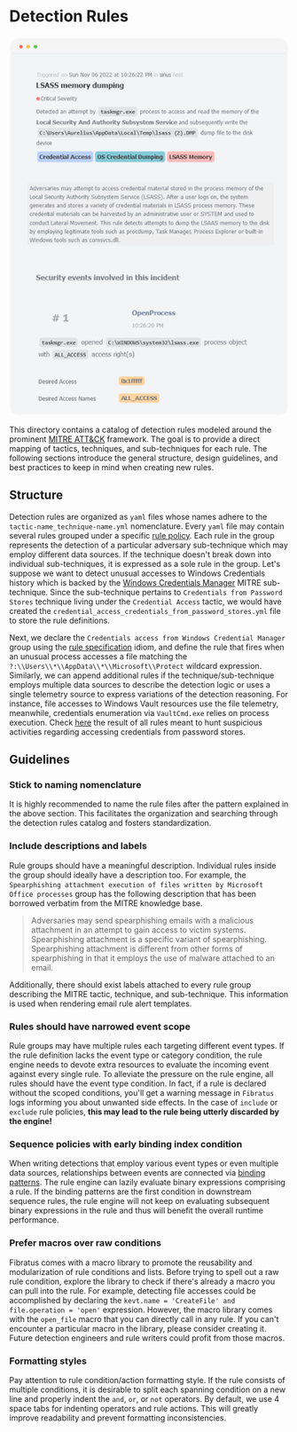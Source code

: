 # Detection Rules

<p align="center" >
  <a href="https://www.fibratus.io" >
    <img src="rule-alert.png" alt="Email rule alert">
  </a>
</p>

This directory contains a catalog of detection rules modeled around the prominent [MITRE ATT&CK](https://attack.mitre.org/) framework. The goal is to provide a direct mapping of tactics, techniques, and sub-techniques for each rule. The following sections introduce the general structure, design guidelines, and best practices to keep in mind when creating new rules.

## Structure

Detection rules are organized as `yaml` files whose names adhere to the `tactic-name_technique-name.yml` nomenclature. Every `yaml` file may contain several rules grouped under a specific [rule policy](https://www.fibratus.io/#/filters/rules). Each rule in the group represents the detection of a particular adversary sub-technique which may employ different data sources. If the technique doesn't break down into individual sub-techniques, it is expressed as a sole rule in the group. Let's suppose we want to detect unusual accesses to Windows Credentials history which is backed by the [Windows Credentials Manager](https://attack.mitre.org/techniques/T1555/004/) MITRE sub-technique. Since the sub-technique pertains to `Credentials from Password Stores` technique living under the `Credential Access` tactic, we would have created the `credential_access_credentials_from_password_stores.yml` file to store the rule definitions.

Next, we declare the `Credentials access from Windows Credential Manager` group using the [rule specification](https://www.fibratus.io/#/filters/rules?id=defining-rules) idiom, and define the rule that fires when an unusual process accesses a file matching the `?:\\Users\\*\\AppData\\*\\Microsoft\\Protect` wildcard expression. Similarly, we can append additional rules if the technique/sub-technique employs multiple data sources to describe the detection logic or uses a single telemetry source to express variations of the detection reasoning. For instance, file accesses to Windows Vault resources use the file telemetry, meanwhile, credentials enumeration via `VaultCmd.exe` relies on process execution. Check [here](credential_access_credentials_from_password_stores.yml) the result of all rules meant to hunt suspicious activities regarding accessing credentials from password stores.

## Guidelines

### Stick to naming nomenclature

It is highly recommended to name the rule files after the pattern explained in the above section. This facilitates the organization and searching through the detection rules catalog and fosters standardization.

### Include descriptions and labels

Rule groups should have a meaningful description. Individual rules inside the group should ideally have a description too.
For example, the `Spearphishing attachment execution of files written by Microsoft Office processes` group has the following description that has been borrowed verbatim from the MITRE knowledge base. 

> Adversaries may send spearphishing emails with a malicious attachment in an
attempt to gain access to victim systems. Spearphishing attachment is a specific
variant of spearphishing. Spearphishing attachment is different from other forms
of spearphishing in that it employs the use of malware attached to an email.

Additionally, there should exist labels attached to every rule group describing the MITRE tactic, technique, and sub-technique. This information is used when rendering email rule alert templates.

### Rules should have narrowed event scope

Rule groups may have multiple rules each targeting different event types. If the rule definition lacks the event type or category condition, the rule engine needs to devote extra resources to evaluate the incoming event against every single rule. To alleviate the pressure on the rule engine, all rules should
have the event type condition. In fact, if a rule is declared without the scoped conditions, you'll get a warning message in `Fibratus` logs informing you about unwanted side effects. In the case of `include` or `exclude` rule policies, **this may lead to the rule being utterly discarded by the engine!**

### Sequence policies with early binding index condition

When writing detections that employ various event types or even multiple data sources, relationships between events are connected via [binding patterns](https://www.fibratus.io/#/filters/rules?id=stateful-event-tracking). The rule engine can lazily evaluate binary expressions comprising a rule. If the binding patterns are the first condition in downstream sequence rules, the rule engine will not keep on evaluating subsequent binary expressions in the rule and thus will benefit the overall runtime performance.

### Prefer macros over raw conditions

Fibratus comes with a macro library to promote the reusability and modularization of rule conditions and lists. Before trying to spell out a raw rule condition, explore the library to check if there's already a macro you can pull into the rule. For example, detecting file accesses could be accomplished by declaring the `kevt.name = 'CreateFile' and file.operation = 'open'` expression. However, the macro library comes with the `open_file` macro that you can directly call in any rule. If you can't encounter a particular macro in the library, please consider creating it. Future detection engineers and rule writers could profit from those macros.

### Formatting styles

Pay attention to rule condition/action formatting style. If the rule consists of multiple conditions, it is desirable to split each spanning condition on a new line and properly indent the `and`, `or`, or `not` operators. By default, we use 4 space tabs for indenting operators and rule actions. This will greatly improve readability and prevent formatting inconsistencies.
